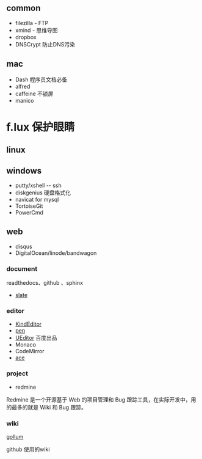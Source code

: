 ## common

* filezilla - FTP
* xmind - 思维导图
* dropbox
* DNSCrypt 防止DNS污染

## mac

* Dash 程序员文档必备
* alfred
* caffeine 不锁屏
* manico
# f.lux 保护眼睛

## linux

## windows

* putty/xshell -- ssh
* diskgenius 硬盘格式化
* navicat for mysql
* TortoiseGit
* PowerCmd

## web

* disqus
* DigitalOcean/linode/bandwagon

### document

readthedocs、github 、sphinx

* [slate](https://github.com/lord/slate)

### editor

* [KindEditor](http://www.kindsoft.net/)
* [pen](https://github.com/sofish/pen)
* [UEditor](http://ueditor.baidu.com/website/) 百度出品
* Monaco
* CodeMirror
* [ace](https://github.com/ajaxorg/ace)

### project

* redmine

Redmine 是一个开源基于 Web 的项目管理和 Bug 跟踪工具，在实际开发中，用的最多的就是 Wiki 和 Bug 跟踪。

### wiki

[gollum](https://github.com/gollum/gollum.git)

github 使用的wiki
